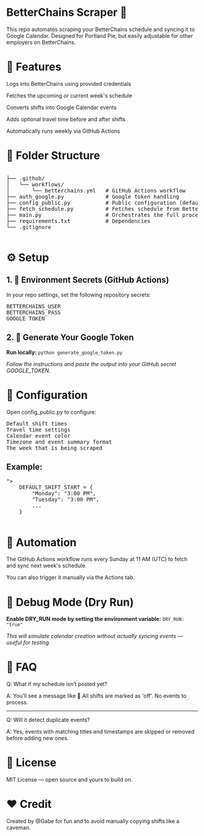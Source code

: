 # BetterChains Scraper 🧠

This repo automates scraping your BetterChains schedule and syncing it to Google Calendar. Designed for Portland Pie, but easily adjustable for other employers on BetterChains.

# 🧩 Features

Logs into BetterChains using provided credentials

Fetches the upcoming or current week's schedule

Converts shifts into Google Calendar events

Adds optional travel time before and after shifts

Automatically runs weekly via GitHub Actions

# 📁 Folder Structure

<pre lang="md">  
├── .github/  
│   └── workflows/  
│       └── betterchains.yml   # GitHub Actions workflow  
├── auth_google.py             # Google token handling  
├── config_public.py           # Public configuration (defaults, colors, labels)  
├── fetch_schedule.py          # Fetches schedule from BetterChains  
├── main.py                    # Orchestrates the full process  
├── requirements.txt           # Dependencies  
└── .gitignore
 </pre>

# ⚙️ Setup

## 1. 🔐 Environment Secrets (GitHub Actions)

In your repo settings, set the following repository secrets:
<pre lang="md">
BETTERCHAINS_USER
BETTERCHAINS_PASS
GOOGLE_TOKEN
</pre>

## 2. 🔑 Generate Your Google Token

**Run locally:**
`python generate_google_token.py`

_Follow the instructions and paste the output into your GitHub secret GOOGLE_TOKEN._

# 🔧 Configuration

Open config_public.py to configure:
<pre lang="md">
Default shift times
Travel time settings
Calendar event color
Timezone and event summary format
The week that is being scraped
</pre>

## Example:

<pre lang="<pre lang="md">"> 
    DEFAULT_SHIFT_START = {
        "Monday": "3:00 PM",
        "Tuesday": "3:00 PM",
        ...
    }
 </pre>

# 🤖 Automation

The GitHub Actions workflow runs every Sunday at 11 AM (UTC) to fetch and sync next week's schedule.

You can also trigger it manually via the Actions tab.

# 🧪 Debug Mode (Dry Run)

**Enable DRY_RUN mode by setting the environment variable:**
`DRY_RUN: "true"`

_This will simulate calendar creation without actually syncing events — useful for testing._

# 🙋 FAQ

Q: What if my schedule isn’t posted yet?

A: You’ll see a message like 🔴 All shifts are marked as 'off'. No events to process.

---

Q: Will it detect duplicate events?

A: Yes, events with matching titles and timestamps are skipped or removed before adding new ones.

# 📜 License

MIT License — open source and yours to build on.

# ❤️ Credit

Created by @Gabe for fun and to avoid manually copying shifts like a caveman.
